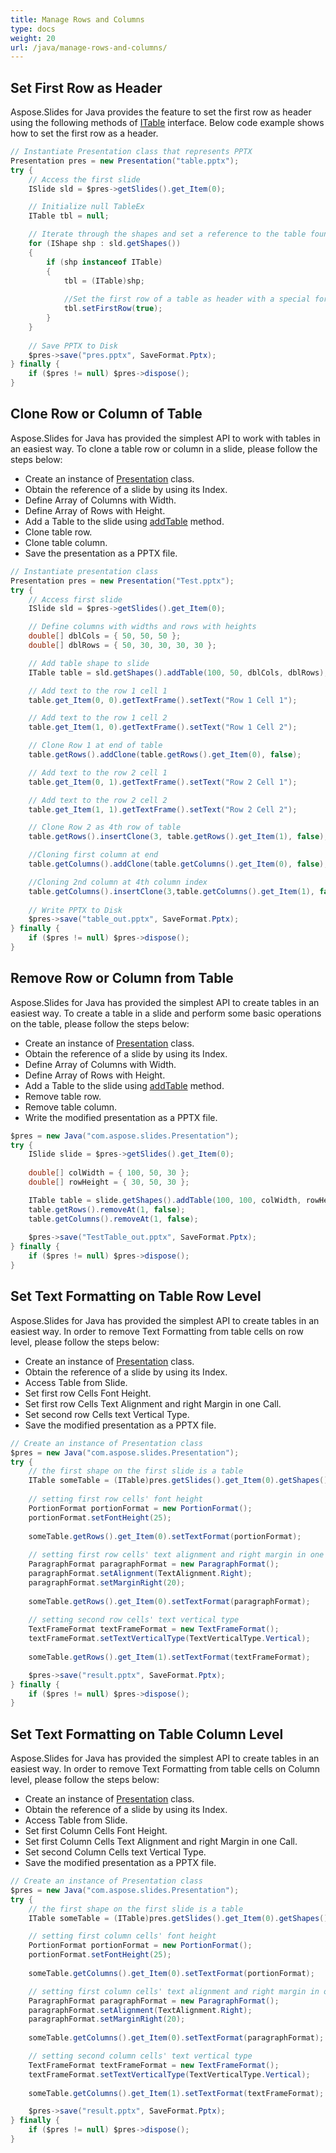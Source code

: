 ```yaml
---
title: Manage Rows and Columns
type: docs
weight: 20
url: /java/manage-rows-and-columns/
---
```


## **Set First Row as Header**
Aspose.Slides for Java provides the feature to set the first row as header using the following methods of [ITable](https://apireference.aspose.com/slides/java/com.aspose.slides/ITable) interface. Below code example shows how to set the first row as a header.

```java
// Instantiate Presentation class that represents PPTX
Presentation pres = new Presentation("table.pptx");
try {
    // Access the first slide
    ISlide sld = $pres->getSlides().get_Item(0);

    // Initialize null TableEx
    ITable tbl = null;

    // Iterate through the shapes and set a reference to the table found
    for (IShape shp : sld.getShapes())
    {
        if (shp instanceof ITable) 
        {
            tbl = (ITable)shp;
            
            //Set the first row of a table as header with a special formatting.
            tbl.setFirstRow(true);
        }
    }
    
    // Save PPTX to Disk
    $pres->save("pres.pptx", SaveFormat.Pptx);
} finally {
    if ($pres != null) $pres->dispose();
}
```

## **Clone Row or Column of Table**
Aspose.Slides for Java has provided the simplest API to work with tables in an easiest way. To clone a table row or column in a slide, please follow the steps below:

- Create an instance of [Presentation](https://apireference.aspose.com/slides/java/com.aspose.slides/Presentation) class.
- Obtain the reference of a slide by using its Index.
- Define Array of Columns with Width.
- Define Array of Rows with Height.
- Add a Table to the slide using [addTable](https://apireference.aspose.com/slides/java/com.aspose.slides/IShapeCollection#addTable-float-float-double:A-double:A-) method.
- Clone table row.
- Clone table column.
- Save the presentation as a PPTX file.

```java
// Instantiate presentation class
Presentation pres = new Presentation("Test.pptx");
try {
    // Access first slide
    ISlide sld = $pres->getSlides().get_Item(0);

    // Define columns with widths and rows with heights
    double[] dblCols = { 50, 50, 50 };
    double[] dblRows = { 50, 30, 30, 30, 30 };

    // Add table shape to slide
    ITable table = sld.getShapes().addTable(100, 50, dblCols, dblRows);

    // Add text to the row 1 cell 1
    table.get_Item(0, 0).getTextFrame().setText("Row 1 Cell 1");

    // Add text to the row 1 cell 2
    table.get_Item(1, 0).getTextFrame().setText("Row 1 Cell 2");

    // Clone Row 1 at end of table
    table.getRows().addClone(table.getRows().get_Item(0), false);

    // Add text to the row 2 cell 1
    table.get_Item(0, 1).getTextFrame().setText("Row 2 Cell 1");

    // Add text to the row 2 cell 2
    table.get_Item(1, 1).getTextFrame().setText("Row 2 Cell 2");

    // Clone Row 2 as 4th row of table
    table.getRows().insertClone(3, table.getRows().get_Item(1), false);

    //Cloning first column at end
    table.getColumns().addClone(table.getColumns().get_Item(0), false);

    //Cloning 2nd column at 4th column index
    table.getColumns().insertClone(3,table.getColumns().get_Item(1), false);
    
    // Write PPTX to Disk
    $pres->save("table_out.pptx", SaveFormat.Pptx);
} finally {
    if ($pres != null) $pres->dispose();
}
```

## **Remove Row or Column from Table**
Aspose.Slides for Java has provided the simplest API to create tables in an easiest way. To create a table in a slide and perform some basic operations on the table, please follow the steps below:

- Create an instance of [Presentation](https://apireference.aspose.com/slides/java/com.aspose.slides/Presentation) class.
- Obtain the reference of a slide by using its Index.
- Define Array of Columns with Width.
- Define Array of Rows with Height.
- Add a Table to the slide using [addTable](https://apireference.aspose.com/slides/java/com.aspose.slides/IShapeCollection#addTable-float-float-double:A-double:A-) method.
- Remove table row.
- Remove table column.
- Write the modified presentation as a PPTX file.

```java
$pres = new Java("com.aspose.slides.Presentation");
try {
    ISlide slide = $pres->getSlides().get_Item(0);
    
    double[] colWidth = { 100, 50, 30 };
    double[] rowHeight = { 30, 50, 30 };

    ITable table = slide.getShapes().addTable(100, 100, colWidth, rowHeight);
    table.getRows().removeAt(1, false);
    table.getColumns().removeAt(1, false);
    
    $pres->save("TestTable_out.pptx", SaveFormat.Pptx);
} finally {
    if ($pres != null) $pres->dispose();
}
```

## **Set Text Formatting on Table Row Level**
Aspose.Slides for Java has provided the simplest API to create tables in an easiest way. In order to remove Text Formatting from table cells on row level, please follow the steps below:

- Create an instance of [Presentation](https://apireference.aspose.com/slides/java/com.aspose.slides/Presentation) class.
- Obtain the reference of a slide by using its Index.
- Access Table from Slide.
- Set first row Cells Font Height.
- Set first row Cells Text Alignment and right Margin in one Call.
- Set second row Cells text Vertical Type.
- Save the modified presentation as a PPTX file.

```java
// Create an instance of Presentation class
$pres = new Java("com.aspose.slides.Presentation");
try {
    // the first shape on the first slide is a table
    ITable someTable = (ITable)pres.getSlides().get_Item(0).getShapes().get_Item(0); 
    
    // setting first row cells' font height
    PortionFormat portionFormat = new PortionFormat();
    portionFormat.setFontHeight(25);
	
    someTable.getRows().get_Item(0).setTextFormat(portionFormat);
    
    // setting first row cells' text alignment and right margin in one call
    ParagraphFormat paragraphFormat = new ParagraphFormat();
    paragraphFormat.setAlignment(TextAlignment.Right);
    paragraphFormat.setMarginRight(20);
	
    someTable.getRows().get_Item(0).setTextFormat(paragraphFormat);
    
    // setting second row cells' text vertical type
    TextFrameFormat textFrameFormat = new TextFrameFormat();
    textFrameFormat.setTextVerticalType(TextVerticalType.Vertical);
	
    someTable.getRows().get_Item(1).setTextFormat(textFrameFormat);

    $pres->save("result.pptx", SaveFormat.Pptx);
} finally {
    if ($pres != null) $pres->dispose();
}
```

## **Set Text Formatting on Table Column Level**
Aspose.Slides for Java has provided the simplest API to create tables in an easiest way. In order to remove Text Formatting from table cells on Column level, please follow the steps below:

- Create an instance of [Presentation](https://apireference.aspose.com/slides/java/com.aspose.slides/Presentation) class.
- Obtain the reference of a slide by using its Index.
- Access Table from Slide.
- Set first Column Cells Font Height.
- Set first Column Cells Text Alignment and right Margin in one Call.
- Set second Column Cells text Vertical Type.
- Save the modified presentation as a PPTX file.

```java
// Create an instance of Presentation class
$pres = new Java("com.aspose.slides.Presentation");
try {
    // the first shape on the first slide is a table
    ITable someTable = (ITable)pres.getSlides().get_Item(0).getShapes().get_Item(0)];

    // setting first column cells' font height
    PortionFormat portionFormat = new PortionFormat();
    portionFormat.setFontHeight(25);
	
    someTable.getColumns().get_Item(0).setTextFormat(portionFormat);

    // setting first column cells' text alignment and right margin in one call
    ParagraphFormat paragraphFormat = new ParagraphFormat();
    paragraphFormat.setAlignment(TextAlignment.Right);
    paragraphFormat.setMarginRight(20);
	
    someTable.getColumns().get_Item(0).setTextFormat(paragraphFormat);

    // setting second column cells' text vertical type
    TextFrameFormat textFrameFormat = new TextFrameFormat();
    textFrameFormat.setTextVerticalType(TextVerticalType.Vertical);
	
    someTable.getColumns().get_Item(1).setTextFormat(textFrameFormat);

    $pres->save("result.pptx", SaveFormat.Pptx);
} finally {
    if ($pres != null) $pres->dispose();
}
```